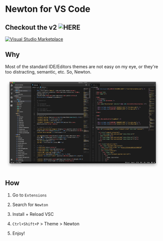 # Newton for VS Code

## Checkout the v2 ![HERE](https://github.com/bertolinimarco/vscode-theme-newton-next)

[![Visual Studio Marketplace](https://img.shields.io/vscode-marketplace/d/bertolinimarco.theme-newton.svg)]()

## Why
Most of the standard IDE/Editors themes are not easy on my eye, or they're too distracting, semantic, etc.
So, Newton.

![Screenshot](https://raw.githubusercontent.com/bertolinimarco/vscode-theme-newton/master/screenshot.png)

## How
1) Go to `Extensions`
2) Search for `Newton`

3) Install + Reload VSC

4) `Ctrl+Shift+P` > Theme > Newton

5) Enjoy!
